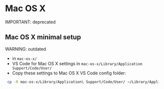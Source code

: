 # Mac OS X

IMPORTANT: deprecated

## Mac OS X minimal setup

WARNING: outdated

- in `mac-os-x/`
- VS Code for Mac OS X settings in `mac-os-x/Library/Application Support/Code/User/`
- Copy these settings to Mac OS X VS Code config folder:

```bash
 cp -R mac-os-x/Library/Application\ Support/Code/User/ ~/Library/Application\ Support/Code/User/
```
